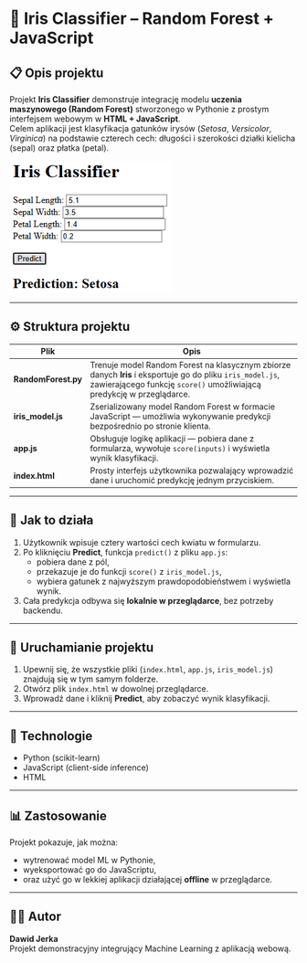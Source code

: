 # 🌸 Iris Classifier – Random Forest + JavaScript

## 📋 Opis projektu
Projekt **Iris Classifier** demonstruje integrację modelu **uczenia maszynowego (Random Forest)** stworzonego w Pythonie z prostym interfejsem webowym w **HTML + JavaScript**.  
Celem aplikacji jest klasyfikacja gatunków irysów (*Setosa*, *Versicolor*, *Virginica*) na podstawie czterech cech: długości i szerokości działki kielicha (sepal) oraz płatka (petal).

![Screenshot of Iris Classifier](screenshot.png)

---

## ⚙️ Struktura projektu

| Plik | Opis |
|------|------|
| **RandomForest.py** | Trenuje model Random Forest na klasycznym zbiorze danych **Iris** i eksportuje go do pliku `iris_model.js`, zawierającego funkcję `score()` umożliwiającą predykcję w przeglądarce. |
| **iris_model.js** | Zserializowany model Random Forest w formacie JavaScript — umożliwia wykonywanie predykcji bezpośrednio po stronie klienta. |
| **app.js** | Obsługuje logikę aplikacji — pobiera dane z formularza, wywołuje `score(inputs)` i wyświetla wynik klasyfikacji. |
| **index.html** | Prosty interfejs użytkownika pozwalający wprowadzić dane i uruchomić predykcję jednym przyciskiem. |

---

## 🧠 Jak to działa
1. Użytkownik wpisuje cztery wartości cech kwiatu w formularzu.  
2. Po kliknięciu **Predict**, funkcja `predict()` z pliku `app.js`:
   - pobiera dane z pól,
   - przekazuje je do funkcji `score()` z `iris_model.js`,
   - wybiera gatunek z najwyższym prawdopodobieństwem i wyświetla wynik.  
3. Cała predykcja odbywa się **lokalnie w przeglądarce**, bez potrzeby backendu.

---

## 🚀 Uruchamianie projektu
1. Upewnij się, że wszystkie pliki (`index.html`, `app.js`, `iris_model.js`) znajdują się w tym samym folderze.  
2. Otwórz plik `index.html` w dowolnej przeglądarce.  
3. Wprowadź dane i kliknij **Predict**, aby zobaczyć wynik klasyfikacji.

---

## 🧩 Technologie
- Python (scikit-learn)  
- JavaScript (client-side inference)  
- HTML

---

## 📊 Zastosowanie
Projekt pokazuje, jak można:
- wytrenować model ML w Pythonie,  
- wyeksportować go do JavaScriptu,  
- oraz użyć go w lekkiej aplikacji działającej **offline** w przeglądarce.

---

## 👨‍💻 Autor
**Dawid Jerka**  
Projekt demonstracyjny integrujący Machine Learning z aplikacją webową.

